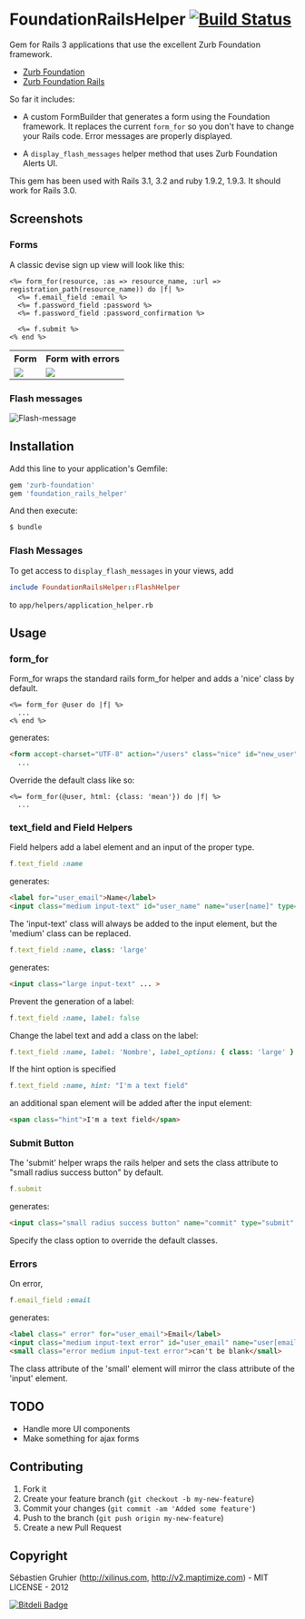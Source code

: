# FoundationRailsHelper [![Build Status](https://secure.travis-ci.org/sgruhier/foundation_rails_helper.png)](http://travis-ci.org/sgruhier/foundation_rails_helper)

Gem for Rails 3 applications that use the excellent Zurb Foundation framework.

* [Zurb Foundation](https://github.com/zurb/foundation)
* [Zurb Foundation Rails](https://github.com/zurb/foundation-rails)

So far it includes:

* A custom FormBuilder that generates a form using the Foundation framework. It replaces the current `form_for` so you don't have to change your Rails code. Error messages are properly displayed.

* A `display_flash_messages` helper method that uses Zurb Foundation Alerts UI.

This gem has been used with Rails 3.1, 3.2 and ruby 1.9.2, 1.9.3. It should work for Rails 3.0.

## Screenshots

### Forms
A classic devise sign up view will look like this:

```erb
<%= form_for(resource, :as => resource_name, :url => registration_path(resource_name)) do |f| %>
  <%= f.email_field :email %>
  <%= f.password_field :password %>
  <%= f.password_field :password_confirmation %>

  <%= f.submit %>
<% end %>
```

<table>
  <tr>
    <th>Form</th>
    <th>Form with errors</th>
  </tr>
  <tr>
    <td valign='top'> <img src="http://dl.dropbox.com/u/517768/sign-up.png"/></td>
    <td valign='top'> <img src="http://dl.dropbox.com/u/517768/sign-up-with-errors.png"/></td>
  </tr>
</table>

### Flash messages

![Flash-message](http://dl.dropbox.com/u/517768/flash.png "Flash-message")

## Installation

Add this line to your application's Gemfile:

```ruby
gem 'zurb-foundation'
gem 'foundation_rails_helper'
```

And then execute:

```bash
$ bundle
```

### Flash Messages

To get access to `display_flash_messages` in your views, add

```ruby
include FoundationRailsHelper::FlashHelper
```

to `app/helpers/application_helper.rb`

## Usage

### form_for

Form_for wraps the standard rails form_for helper and adds a 'nice' class by default.

```erb
<%= form_for @user do |f| %>
  ...
<% end %>
```

generates:

```html
<form accept-charset="UTF-8" action="/users" class="nice" id="new_user" method="post">
  ...
```

Override the default class like so:

```erb
<%= form_for(@user, html: {class: 'mean'}) do |f| %>
  ...
```

### text_field and Field Helpers

Field helpers add a label element and an input of the proper type.

```ruby
f.text_field :name
```

generates:

```html
<label for="user_email">Name</label>
<input class="medium input-text" id="user_name" name="user[name]" type="text">
```

The 'input-text' class will always be added to the input element, but the 'medium' class can be replaced.

```ruby
f.text_field :name, class: 'large'
```

generates:

```html
<input class="large input-text" ... >
```

Prevent the generation of a label:

```ruby
f.text_field :name, label: false
```

Change the label text and add a class on the label:

```ruby
f.text_field :name, label: 'Nombre', label_options: { class: 'large' }
```

If the hint option is specified

```ruby
f.text_field :name, hint: "I'm a text field"
```

an additional span element will be added after the input element:

```html
<span class="hint">I'm a text field</span>
```

### Submit Button

The 'submit' helper wraps the rails helper and sets the class attribute to "small radius success button" by default.

```ruby
f.submit
```

generates:

```html
<input class="small radius success button" name="commit" type="submit" value="Create User">
```

Specify the class option to override the default classes.

### Errors

On error,

```ruby
f.email_field :email
```

generates:

```html
<label class=" error" for="user_email">Email</label>
<input class="medium input-text error" id="user_email" name="user[email]" type="email" value="">
<small class="error medium input-text error">can't be blank</small>
```

The class attribute of the 'small' element will mirror the class attribute of the 'input' element.

## TODO

* Handle more UI components
* Make something for ajax forms

## Contributing

1. Fork it
2. Create your feature branch (`git checkout -b my-new-feature`)
3. Commit your changes (`git commit -am 'Added some feature'`)
4. Push to the branch (`git push origin my-new-feature`)
5. Create a new Pull Request

## Copyright

Sébastien Gruhier (http://xilinus.com, http://v2.maptimize.com) - MIT LICENSE - 2012

[![Bitdeli Badge](https://d2weczhvl823v0.cloudfront.net/sgruhier/foundation_rails_helper/trend.png)](https://bitdeli.com/free "Bitdeli Badge")

